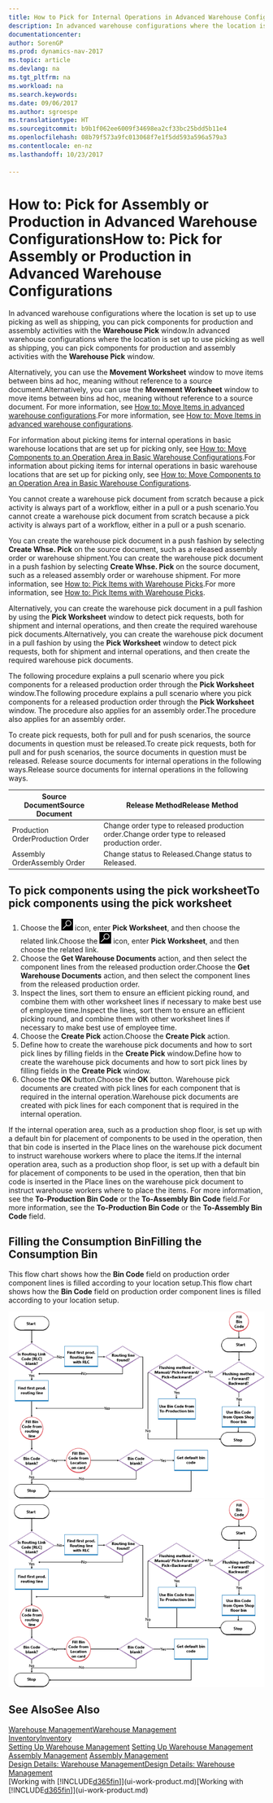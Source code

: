 ```yaml
---
title: How to Pick for Internal Operations in Advanced Warehouse Configurations
description: In advanced warehouse configurations where the location is set up to use picking as well as shipping, you can pick components for production and assembly activities with the **Warehouse Pick** window.
documentationcenter: 
author: SorenGP
ms.prod: dynamics-nav-2017
ms.topic: article
ms.devlang: na
ms.tgt_pltfrm: na
ms.workload: na
ms.search.keywords: 
ms.date: 09/06/2017
ms.author: sgroespe
ms.translationtype: HT
ms.sourcegitcommit: b9b1f062ee6009f34698ea2cf33bc25bdd5b11e4
ms.openlocfilehash: 08b79f573a9fc013068f7e1f5dd593a596a579a3
ms.contentlocale: en-nz
ms.lasthandoff: 10/23/2017

---
```

# <a name="how-to-pick-for-assembly-or-production-in-advanced-warehouse-configurations"></a><span data-ttu-id="fd0ec-103">How to: Pick for Assembly or Production in Advanced Warehouse Configurations</span><span class="sxs-lookup"><span data-stu-id="fd0ec-103">How to: Pick for Assembly or Production in Advanced Warehouse Configurations</span></span>
<span data-ttu-id="fd0ec-104">In advanced warehouse configurations where the location is set up to use picking as well as shipping, you can pick components for production and assembly activities with the **Warehouse Pick** window.</span><span class="sxs-lookup"><span data-stu-id="fd0ec-104">In advanced warehouse configurations where the location is set up to use picking as well as shipping, you can pick components for production and assembly activities with the **Warehouse Pick** window.</span></span>  

<span data-ttu-id="fd0ec-105">Alternatively, you can use the **Movement Worksheet** window to move items between bins ad hoc, meaning without reference to a source document.</span><span class="sxs-lookup"><span data-stu-id="fd0ec-105">Alternatively, you can use the **Movement Worksheet** window to move items between bins ad hoc, meaning without reference to a source document.</span></span> <span data-ttu-id="fd0ec-106">For more information, see [How to: Move Items in advanced warehouse configurations](warehouse-how-to-move-items-in-advanced-warehousing.md).</span><span class="sxs-lookup"><span data-stu-id="fd0ec-106">For more information, see [How to: Move Items in advanced warehouse configurations](warehouse-how-to-move-items-in-advanced-warehousing.md).</span></span>  

<span data-ttu-id="fd0ec-107">For information about picking items for internal operations in basic warehouse locations that are set up for picking only, see [How to: Move Components to an Operation Area in Basic Warehouse Configurations](warehouse-how-to-move-components-to-an-operation-area-in-basic-warehousing.md).</span><span class="sxs-lookup"><span data-stu-id="fd0ec-107">For information about picking items for internal operations in basic warehouse locations that are set up for picking only, see [How to: Move Components to an Operation Area in Basic Warehouse Configurations](warehouse-how-to-move-components-to-an-operation-area-in-basic-warehousing.md).</span></span>  

<span data-ttu-id="fd0ec-108">You cannot create a warehouse pick document from scratch because a pick activity is always part of a workflow, either in a pull or a push scenario.</span><span class="sxs-lookup"><span data-stu-id="fd0ec-108">You cannot create a warehouse pick document from scratch because a pick activity is always part of a workflow, either in a pull or a push scenario.</span></span>  

<span data-ttu-id="fd0ec-109">You can create the warehouse pick document in a push fashion by selecting **Create Whse. Pick** on the source document, such as a released assembly order or warehouse shipment.</span><span class="sxs-lookup"><span data-stu-id="fd0ec-109">You can create the warehouse pick document in a push fashion by selecting **Create Whse. Pick** on the source document, such as a released assembly order or warehouse shipment.</span></span> <span data-ttu-id="fd0ec-110">For more information, see [How to: Pick Items with Warehouse Picks](warehouse-how-to-pick-items-for-warehouse-shipment.md).</span><span class="sxs-lookup"><span data-stu-id="fd0ec-110">For more information, see [How to: Pick Items with Warehouse Picks](warehouse-how-to-pick-items-for-warehouse-shipment.md).</span></span>  

<span data-ttu-id="fd0ec-111">Alternatively, you can create the warehouse pick document in a pull fashion by using the **Pick Worksheet** window to detect pick requests, both for shipment and internal operations, and then create the required warehouse pick documents.</span><span class="sxs-lookup"><span data-stu-id="fd0ec-111">Alternatively, you can create the warehouse pick document in a pull fashion by using the **Pick Worksheet** window to detect pick requests, both for shipment and internal operations, and then create the required warehouse pick documents.</span></span>  

<span data-ttu-id="fd0ec-112">The following procedure explains a pull scenario where you pick components for a released production order through the **Pick Worksheet** window.</span><span class="sxs-lookup"><span data-stu-id="fd0ec-112">The following procedure explains a pull scenario where you pick components for a released production order through the **Pick Worksheet** window.</span></span> <span data-ttu-id="fd0ec-113">The procedure also applies for an assembly order.</span><span class="sxs-lookup"><span data-stu-id="fd0ec-113">The procedure also applies for an assembly order.</span></span>  

<span data-ttu-id="fd0ec-114">To create pick requests, both for pull and for push scenarios, the source documents in question must be released.</span><span class="sxs-lookup"><span data-stu-id="fd0ec-114">To create pick requests, both for pull and for push scenarios, the source documents in question must be released.</span></span> <span data-ttu-id="fd0ec-115">Release source documents for internal operations in the following ways.</span><span class="sxs-lookup"><span data-stu-id="fd0ec-115">Release source documents for internal operations in the following ways.</span></span>  

|<span data-ttu-id="fd0ec-116">Source Document</span><span class="sxs-lookup"><span data-stu-id="fd0ec-116">Source Document</span></span>|<span data-ttu-id="fd0ec-117">Release Method</span><span class="sxs-lookup"><span data-stu-id="fd0ec-117">Release Method</span></span>|  
|---------------------|--------------------|  
|<span data-ttu-id="fd0ec-118">Production Order</span><span class="sxs-lookup"><span data-stu-id="fd0ec-118">Production Order</span></span>|<span data-ttu-id="fd0ec-119">Change order type to released production order.</span><span class="sxs-lookup"><span data-stu-id="fd0ec-119">Change order type to released production order.</span></span>|  
|<span data-ttu-id="fd0ec-120">Assembly Order</span><span class="sxs-lookup"><span data-stu-id="fd0ec-120">Assembly Order</span></span>|<span data-ttu-id="fd0ec-121">Change status to Released.</span><span class="sxs-lookup"><span data-stu-id="fd0ec-121">Change status to Released.</span></span>|  

## <a name="to-pick-components-using-the-pick-worksheet"></a><span data-ttu-id="fd0ec-122">To pick components using the pick worksheet</span><span class="sxs-lookup"><span data-stu-id="fd0ec-122">To pick components using the pick worksheet</span></span>  
1.  <span data-ttu-id="fd0ec-123">Choose the ![Search for Page or Report](media/ui-search/search_small.png "Search for Page or Report icon") icon, enter **Pick Worksheet**, and then choose the related link.</span><span class="sxs-lookup"><span data-stu-id="fd0ec-123">Choose the ![Search for Page or Report](media/ui-search/search_small.png "Search for Page or Report icon") icon, enter **Pick Worksheet**, and then choose the related link.</span></span>  
2.  <span data-ttu-id="fd0ec-124">Choose the **Get Warehouse Documents** action, and then select the component lines from the released production order.</span><span class="sxs-lookup"><span data-stu-id="fd0ec-124">Choose the **Get Warehouse Documents** action, and then select the component lines from the released production order.</span></span>  
3.  <span data-ttu-id="fd0ec-125">Inspect the lines, sort them to ensure an efficient picking round, and combine them with other worksheet lines if necessary to make best use of employee time.</span><span class="sxs-lookup"><span data-stu-id="fd0ec-125">Inspect the lines, sort them to ensure an efficient picking round, and combine them with other worksheet lines if necessary to make best use of employee time.</span></span>  
4.  <span data-ttu-id="fd0ec-126">Choose the **Create Pick** action.</span><span class="sxs-lookup"><span data-stu-id="fd0ec-126">Choose the **Create Pick** action.</span></span>  
5.  <span data-ttu-id="fd0ec-127">Define how to create the warehouse pick documents and how to sort pick lines by filling fields in the **Create Pick** window.</span><span class="sxs-lookup"><span data-stu-id="fd0ec-127">Define how to create the warehouse pick documents and how to sort pick lines by filling fields in the **Create Pick** window.</span></span>  
6.  <span data-ttu-id="fd0ec-128">Choose the **OK** button.</span><span class="sxs-lookup"><span data-stu-id="fd0ec-128">Choose the **OK** button.</span></span> <span data-ttu-id="fd0ec-129">Warehouse pick documents are created with pick lines for each component that is required in the internal operation.</span><span class="sxs-lookup"><span data-stu-id="fd0ec-129">Warehouse pick documents are created with pick lines for each component that is required in the internal operation.</span></span>  

<span data-ttu-id="fd0ec-130">If the internal operation area, such as a production shop floor, is set up with a default bin for placement of components to be used in the operation, then that bin code is inserted in the Place lines on the warehouse pick document to instruct warehouse workers where to place the items.</span><span class="sxs-lookup"><span data-stu-id="fd0ec-130">If the internal operation area, such as a production shop floor, is set up with a default bin for placement of components to be used in the operation, then that bin code is inserted in the Place lines on the warehouse pick document to instruct warehouse workers where to place the items.</span></span> <span data-ttu-id="fd0ec-131">For more information, see the **To-Production Bin Code** or the **To-Assembly Bin Code** field.</span><span class="sxs-lookup"><span data-stu-id="fd0ec-131">For more information, see the **To-Production Bin Code** or the **To-Assembly Bin Code** field.</span></span>

## <a name="filling-the-consumption-bin"></a><span data-ttu-id="fd0ec-132">Filling the Consumption Bin</span><span class="sxs-lookup"><span data-stu-id="fd0ec-132">Filling the Consumption Bin</span></span>
<span data-ttu-id="fd0ec-133">This flow chart shows how the **Bin Code** field on production order component lines is filled according to your location setup.</span><span class="sxs-lookup"><span data-stu-id="fd0ec-133">This flow chart shows how the **Bin Code** field on production order component lines is filled according to your location setup.</span></span>

<span data-ttu-id="fd0ec-134">![Bin flow chart](media/binflow.png "BinFlow")</span><span class="sxs-lookup"><span data-stu-id="fd0ec-134">![Bin flow chart](media/binflow.png "BinFlow")</span></span>  

## <a name="see-also"></a><span data-ttu-id="fd0ec-135">See Also</span><span class="sxs-lookup"><span data-stu-id="fd0ec-135">See Also</span></span>
[<span data-ttu-id="fd0ec-136">Warehouse Management</span><span class="sxs-lookup"><span data-stu-id="fd0ec-136">Warehouse Management</span></span>](warehouse-manage-warehouse.md)  
[<span data-ttu-id="fd0ec-137">Inventory</span><span class="sxs-lookup"><span data-stu-id="fd0ec-137">Inventory</span></span>](inventory-manage-inventory.md)  
<span data-ttu-id="fd0ec-138">[Setting Up Warehouse Management](warehouse-setup-warehouse.md)   </span><span class="sxs-lookup"><span data-stu-id="fd0ec-138">[Setting Up Warehouse Management](warehouse-setup-warehouse.md)   </span></span>  
<span data-ttu-id="fd0ec-139">[Assembly Management](assembly-assemble-items.md)  </span><span class="sxs-lookup"><span data-stu-id="fd0ec-139">[Assembly Management](assembly-assemble-items.md)  </span></span>  
[<span data-ttu-id="fd0ec-140">Design Details: Warehouse Management</span><span class="sxs-lookup"><span data-stu-id="fd0ec-140">Design Details: Warehouse Management</span></span>](design-details-warehouse-management.md)  
<span data-ttu-id="fd0ec-141">[Working with [!INCLUDE[d365fin](includes/d365fin_md.md)]](ui-work-product.md)</span><span class="sxs-lookup"><span data-stu-id="fd0ec-141">[Working with [!INCLUDE[d365fin](includes/d365fin_md.md)]](ui-work-product.md)</span></span>

